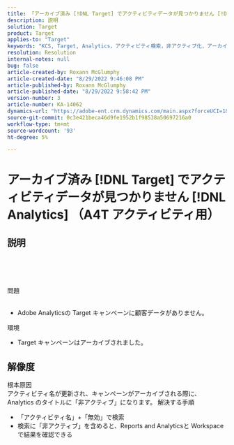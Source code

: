 ```yaml
---
title: 「アーカイブ済み [!DNL Target] でアクティビティデータが見つかりません [!DNL Analytics] A4T アクティビティ»
description: 説明
solution: Target
product: Target
applies-to: "Target"
keywords: "KCS, Target, Analytics，アクティビティ検索，非アクティブ化，アーカイブ済み"
resolution: Resolution
internal-notes: null
bug: false
article-created-by: Roxann McGlumphy
article-created-date: "8/29/2022 9:46:08 PM"
article-published-by: Roxann McGlumphy
article-published-date: "8/29/2022 9:58:42 PM"
version-number: 3
article-number: KA-14062
dynamics-url: "https://adobe-ent.crm.dynamics.com/main.aspx?forceUCI=1&pagetype=entityrecord&etn=knowledgearticle&id=0e880cf8-e327-ed11-9db1-002248086d3d"
source-git-commit: 0c3e421beca46d9fe1952b1f98538a50697216a0
workflow-type: tm+mt
source-wordcount: '93'
ht-degree: 5%

---
```


# アーカイブ済み [!DNL Target] でアクティビティデータが見つかりません [!DNL Analytics] （A4T アクティビティ用）

## 説明

<br><br><br><br>問題<br><br>
- Adobe Analyticsの Target キャンペーンに顧客データがありません。



環境
- Target キャンペーンはアーカイブされました。



## 解像度

根本原因<br>
アクティビティ名が更新され、キャンペーンがアーカイブされる際に、Analytics のタイトルに「非アクティブ」になります。
解決する手順
- 「アクティビティ名」+「無効」で検索
- 検索に「非アクティブ」を含めると、Reports and Analyticsと Workspace で結果を確認できる

